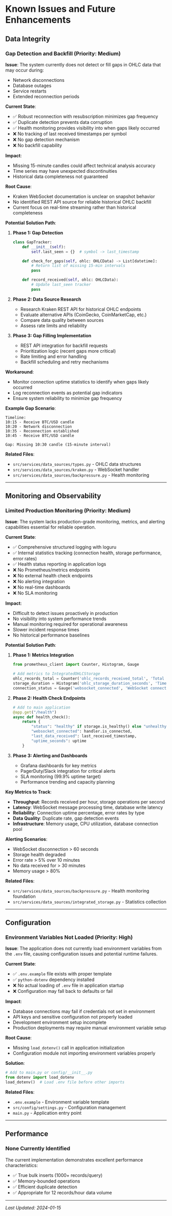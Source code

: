 # Known Issues and Future Enhancements

## Data Integrity

### Gap Detection and Backfill (Priority: Medium)

**Issue**: The system currently does not detect or fill gaps in OHLC data that may occur during:
- Network disconnections
- Database outages
- Service restarts
- Extended reconnection periods

**Current State**:
- ✅ Robust reconnection with resubscription minimizes gap frequency
- ✅ Duplicate detection prevents data corruption
- ✅ Health monitoring provides visibility into when gaps likely occurred
- ❌ No tracking of last received timestamps per symbol
- ❌ No gap detection mechanism
- ❌ No backfill capability

**Impact**:
- Missing 15-minute candles could affect technical analysis accuracy
- Time series may have unexpected discontinuities
- Historical data completeness not guaranteed

**Root Cause**:
- Kraken WebSocket documentation is unclear on snapshot behavior
- No identified REST API source for reliable historical OHLC backfill
- Current focus on real-time streaming rather than historical completeness

**Potential Solution Path**:

1. **Phase 1: Gap Detection**
   ```python
   class GapTracker:
       def __init__(self):
           self.last_seen = {}  # symbol -> last_timestamp

       def check_for_gaps(self, ohlc: OHLCData) -> List[datetime]:
           # Return list of missing 15-min intervals
           pass

       def record_received(self, ohlc: OHLCData):
           # Update last_seen tracker
           pass
   ```

2. **Phase 2: Data Source Research**
   - Research Kraken REST API for historical OHLC endpoints
   - Evaluate alternative APIs (CoinGecko, CoinMarketCap, etc.)
   - Compare data quality between sources
   - Assess rate limits and reliability

3. **Phase 3: Gap Filling Implementation**
   - REST API integration for backfill requests
   - Prioritization logic (recent gaps more critical)
   - Rate limiting and error handling
   - Backfill scheduling and retry mechanisms

**Workaround**:
- Monitor connection uptime statistics to identify when gaps likely occurred
- Log reconnection events as potential gap indicators
- Ensure system reliability to minimize gap frequency

**Example Gap Scenario**:
```
Timeline:
10:15 - Receive BTC/USD candle
10:20 - Network disconnection
10:35 - Reconnection established
10:45 - Receive BTC/USD candle

Gap: Missing 10:30 candle (15-minute interval)
```

**Related Files**:
- `src/services/data_sources/types.py` - OHLC data structures
- `src/services/data_sources/kraken.py` - WebSocket handler
- `src/services/data_sources/backpressure.py` - Health monitoring

---

## Monitoring and Observability

### Limited Production Monitoring (Priority: Medium)

**Issue**: The system lacks production-grade monitoring, metrics, and alerting capabilities essential for reliable operation.

**Current State**:
- ✅ Comprehensive structured logging with loguru
- ✅ Internal statistics tracking (connection health, storage performance, error rates)
- ✅ Health status reporting in application logs
- ❌ No Prometheus/metrics endpoints
- ❌ No external health check endpoints
- ❌ No alerting integration
- ❌ No real-time dashboards
- ❌ No SLA monitoring

**Impact**:
- Difficult to detect issues proactively in production
- No visibility into system performance trends
- Manual monitoring required for operational awareness
- Slower incident response times
- No historical performance baselines

**Potential Solution Path**:

1. **Phase 1: Metrics Integration**
   ```python
   from prometheus_client import Counter, Histogram, Gauge

   # Add metrics to IntegratedOHLCStorage
   ohlc_records_total = Counter('ohlc_records_received_total', 'Total OHLC records received', ['symbol', 'source'])
   storage_duration = Histogram('ohlc_storage_duration_seconds', 'Time spent storing OHLC data')
   connection_status = Gauge('websocket_connected', 'WebSocket connection status', ['exchange'])
   ```

2. **Phase 2: Health Check Endpoints**
   ```python
   # Add to main application
   @app.get("/health")
   async def health_check():
       return {
           "status": "healthy" if storage.is_healthy() else "unhealthy",
           "websocket_connected": handler.is_connected,
           "last_data_received": last_received_timestamp,
           "uptime_seconds": uptime
       }
   ```

3. **Phase 3: Alerting and Dashboards**
   - Grafana dashboards for key metrics
   - PagerDuty/Slack integration for critical alerts
   - SLA monitoring (99.9% uptime target)
   - Performance trending and capacity planning

**Key Metrics to Track**:
- **Throughput**: Records received per hour, storage operations per second
- **Latency**: WebSocket message processing time, database write latency
- **Reliability**: Connection uptime percentage, error rates by type
- **Data Quality**: Duplicate rate, gap detection events
- **Infrastructure**: Memory usage, CPU utilization, database connection pool

**Alerting Scenarios**:
- WebSocket disconnection > 60 seconds
- Storage health degraded
- Error rate > 5% over 10 minutes
- No data received for > 30 minutes
- Memory usage > 80%

**Related Files**:
- `src/services/data_sources/backpressure.py` - Health monitoring foundation
- `src/services/data_sources/integrated_storage.py` - Statistics collection

---

## Configuration

### Environment Variables Not Loaded (Priority: High)

**Issue**: The application does not currently load environment variables from the `.env` file, causing configuration issues and potential runtime failures.

**Current State**:
- ✅ `.env.example` file exists with proper template
- ✅ `python-dotenv` dependency installed
- ❌ No actual loading of `.env` file in application startup
- ❌ Configuration may fall back to defaults or fail

**Impact**:
- Database connections may fail if credentials not set in environment
- API keys and sensitive configuration not properly loaded
- Development environment setup incomplete
- Production deployments may require manual environment variable setup

**Root Cause**:
- Missing `load_dotenv()` call in application initialization
- Configuration module not importing environment variables properly

**Solution**:
```python
# Add to main.py or config/__init__.py
from dotenv import load_dotenv
load_dotenv()  # Load .env file before other imports
```

**Related Files**:
- `.env.example` - Environment variable template
- `src/config/settings.py` - Configuration management
- `main.py` - Application entry point

---

## Performance

### None Currently Identified

The current implementation demonstrates excellent performance characteristics:
- ✅ True bulk inserts (1000+ records/query)
- ✅ Memory-bounded operations
- ✅ Efficient duplicate detection
- ✅ Appropriate for 12 records/hour data volume

---

*Last Updated: 2024-01-15*